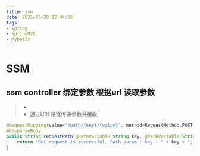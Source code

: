 ```yaml
---
title: ssm
date: 2021-03-20 12:44:55
tags:
- Spring
- SpringMVC
- Mybatis
---
```




# SSM

## ssm controller 绑定参数 根据url 读取参数

> - 
> - 通过URL路径传递参数并接收

```java
@RequestMapping(value="/path/{key}/{value}", method=RequestMethod.POST)
@ResponseBody
public String requestPath(@PathVariable String key, @PathVariable String value) {
    return "Get request is successful. Path param : key - " + key + "; value - " + value;
}
```

